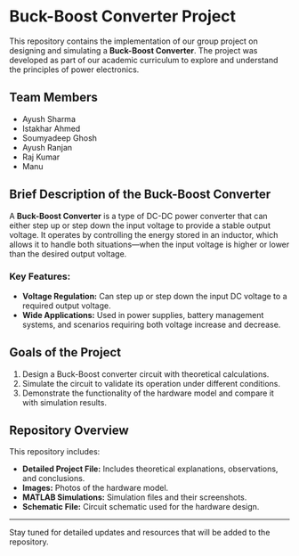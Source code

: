 # Buck-Boost Converter Project

This repository contains the implementation of our group project on designing and simulating a **Buck-Boost Converter**. The project was developed as part of our academic curriculum to explore and understand the principles of power electronics.

## Team Members
- Ayush Sharma  
- Istakhar Ahmed  
- Soumyadeep Ghosh  
- Ayush Ranjan  
- Raj Kumar  
- Manu  

## Brief Description of the Buck-Boost Converter
A **Buck-Boost Converter** is a type of DC-DC power converter that can either step up or step down the input voltage to provide a stable output voltage. It operates by controlling the energy stored in an inductor, which allows it to handle both situations—when the input voltage is higher or lower than the desired output voltage.

### Key Features:
- **Voltage Regulation:** Can step up or step down the input DC voltage to a required output voltage.  
- **Wide Applications:** Used in power supplies, battery management systems, and scenarios requiring both voltage increase and decrease.  

## Goals of the Project
1. Design a Buck-Boost converter circuit with theoretical calculations.  
2. Simulate the circuit to validate its operation under different conditions.  
3. Demonstrate the functionality of the hardware model and compare it with simulation results.  

## Repository Overview
This repository includes:
- **Detailed Project File:** Includes theoretical explanations, observations, and conclusions.  
- **Images:** Photos of the hardware model.  
- **MATLAB Simulations:** Simulation files and their screenshots.  
- **Schematic File:** Circuit schematic used for the hardware design.  

---

Stay tuned for detailed updates and resources that will be added to the repository.
